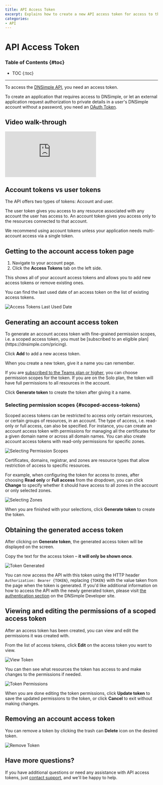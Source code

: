 ```yaml
---
title: API Access Token
excerpt: Explains how to create a new API access token for access to the API version 2, including how to create a scoped access token with granular permissions.
categories:
- API
---
```


# API Access Token

### Table of Contents {#toc}

* TOC
{:toc}

---

To access the [DNSimple API](https://developer.dnsimple.com/), you need an access token.

To create an application that requires access to DNSimple, or let an external application request authorization to private details in a user's DNSimple account without a password, you need an [OAuth Token](/articles/oauth-applications/).

## Video walk-through

<div class="mb4 aspect-ratio aspect-ratio--16x9 z-0">
  <iframe src="https://www.youtube.com/embed/oGBUQlbkyFM" class="aspect-ratio--object" frameborder="0" allow="accelerometer; autoplay; clipboard-write; encrypted-media; gyroscope; picture-in-picture" allowfullscreen=""></iframe>
</div>

## Account tokens vs user tokens

The API offers two types of tokens: Account and user.

The user token gives you access to any resource associated with any account the user has access to. An account token gives you access only to the resources connected to that account.

<tip>
We recommend using account tokens unless your application needs multi-account access via a single token.
</tip>

## Getting to the account access token page

1. Navigate to your account page.
2. Click the **Access Tokens** tab on the left side.

 <!--- needs screenshot -->

This shows all of your account access tokens and allows you to add new access tokens or remove existing ones.

You can find the last used date of an access token on the list of existing access tokens.

![Access Tokens Last Used Date](/files/access-tokens-last-used.png)

## Generating an account access token

<info>
To generate an account access token with fine-grained permission scopes, i.e. a scoped access token, you must be [subscribed to an eligible plan](https://dnsimple.com/pricing).
</info>

Click **Add** to add a new access token.

When you create a new token, give it a name you can remember. 

If you are [subscribed to the Teams plan or higher](https://dnsimple.com/pricing), you can choose permission scopes for the token. If you are on the Solo plan, the token will have full permissions to all resources in the account. 

Click **Generate token** to create the token after giving it a name.

 <!--- needs screenshot -->

### Selecting permission scopes {#scoped-access-tokens}

Scoped access tokens can be restricted to access only certain resources, or certain groups of resources, in an account. The type of access, i.e. read-only or full access, can also be specified. For instance, you can create an account access token with permissions for managing all the certificates for a given domain name or across all domain names. You can also create account access tokens with read-only permissions for specific zones.

![Selecting Permission Scopes](/files/scoped-account-token-create.png)

Certificates, domains, registrar, and zones are resource types that allow restriction of access to specific resources. 

For example, when configuring the token for access to zones, after choosing **Read only** or **Full access** from the dropdown, you can click **Change** to specify whether it should have access to all zones in the account or only selected zones.

![Selecting Zones](/files/scoped-account-token-select-zones.png)

When you are finished with your selections, click **Generate token** to create the token.

## Obtaining the generated access token

After clicking on **Generate token**, the generated access token will be displayed on the screen.

Copy the text for the access token – **it will only be shown once**.

![Token Generated](/files/access-token-generated.png)

You can now access the API with this token using the HTTP header `Authorization: Bearer {TOKEN}`, replacing `{TOKEN}` with the value taken from the page when the token is generated. If you'd like additional information on how to access the API with the newly generated token, please visit [the authentication section](https://developer.dnsimple.com/v2/#authentication) on the DNSimple Developer site.

## Viewing and editing the permissions of a scoped access token

After an access token has been created, you can view and edit the permissions it was created with.

From the list of access tokens, click **Edit** on the access token you want to view.

![View Token](/files/scoped-account-token-view.png)

You can then see what resources the token has access to and make changes to the permissions if needed.

![Token Permissions](/files/scoped-account-token-permissions.png)

When you are done editing the token permissions, click **Update token** to save the updated permissions to the token, or click **Cancel** to exit without making changes.

## Removing an account access token

You can remove a token by clicking the trash can **Delete** icon on the desired token.

![Remove Token](/files/access-token-remove.png)

## Have more questions? 

If you have additional questions or need any assistance with API access tokens, just [contact support](https://dnsimple.com/feedback), and we'll be happy to help. 
